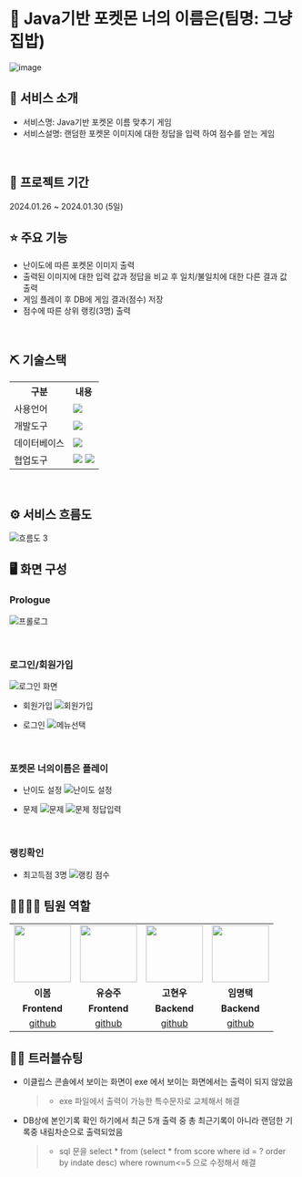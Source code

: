 # 📎 Java기반 포켓몬 너의 이름은(팀명: 그냥집밥)
![image](https://github.com/2021-SMHRD-KDT-AI-17/pokemonname/assets/157375939/b69d0e43-3bc1-40c1-ac96-dddfef5d5dd8)


## 👀 서비스 소개
* 서비스명:  Java기반 포켓몬 이름 맞추기 게임
* 서비스설명: 랜덤한 포켓몬 이미지에 대한 정답을 입력 하여 점수를 얻는 게임
<br>

## 📅 프로젝트 기간
2024.01.26 ~ 2024.01.30 (5일)
<br>

## ⭐ 주요 기능
* 난이도에 따른 포켓몬 이미지 출력
* 출력된 이미지에 대한 입력 값과 정답을 비교 후 일치/불일치에 대한 다른 결과 값 출력 
* 게임 플레이 후 DB에 게임 결과(점수) 저장
* 점수에 따른 상위 랭킹(3명) 출력

<br>

## ⛏ 기술스택
<table>
    <tr>
        <th>구분</th>
        <th>내용</th>
    </tr>
    <tr>
        <td>사용언어</td>
        <td>
            <img src="https://img.shields.io/badge/Java-007396?style=for-the-badge&logo=java&logoColor=white"/>
        </td>
    </tr>
    <tr>
        <td>개발도구</td>
        <td>
            <img src="https://img.shields.io/badge/Eclipse-2C2255?style=for-the-badge&logo=Eclipse&logoColor=white"/>
        </td>
    </tr>
    <tr>
        <td>데이터베이스</td>
        <td>
            <img src="https://img.shields.io/badge/Oracle 11g-F80000?style=for-the-badge&logo=Oracle&logoColor=white"/>
        </td>
    </tr>
    <tr>
        <td>협업도구</td>
        <td>
            <img src="https://img.shields.io/badge/Git-F05032?style=for-the-badge&logo=Git&logoColor=white"/>
            <img src="https://img.shields.io/badge/GitHub-181717?style=for-the-badge&logo=GitHub&logoColor=white"/>
        </td>
    </tr>
</table>


<br>

## ⚙ 서비스 흐름도
![흐름도 3](https://github.com/2021-SMHRD-KDT-AI-17/pokemonname/assets/157375939/60c93363-fb41-4ddd-98e4-9fc230ad5b4f)



## 🖥 화면 구성
### Prologue
![프롤로그](https://github.com/2021-SMHRD-KDT-AI-17/pokemonname/assets/157375939/cd095d40-5895-4ebb-aae9-22ec41507766)

<br>

### 로그인/회원가입
![로그인 화면](https://github.com/2021-SMHRD-KDT-AI-17/pokemonname/assets/157375939/34ba1ef6-fe12-4e5f-b31f-e95721965e1b)



* 회원가입
![회원가입](https://github.com/2021-SMHRD-KDT-AI-17/pokemonname/assets/157375939/e5539404-28cd-4b7d-abd4-5676e53c6df8)



* 로그인
![메뉴선택](https://github.com/2021-SMHRD-KDT-AI-17/pokemonname/assets/157375939/768674e2-f8c4-4343-a974-2428dcb4f0ed)

<br>

### 포켓몬 너의이름은 플레이
* 난이도 설정
![난이도 설정](https://github.com/2021-SMHRD-KDT-AI-17/pokemonname/assets/157375939/f9a53f53-d932-415b-a75f-3274eb449e13)



* 문제
![문제](https://github.com/2021-SMHRD-KDT-AI-17/pokemonname/assets/157375939/d4a7f69b-0b7b-43c8-912d-203766433171)
![문제 정답입력](https://github.com/2021-SMHRD-KDT-AI-17/pokemonname/assets/157375939/245c1d34-45af-4ec6-9a3a-857aeff7fafc)

<br>

### 랭킹확인
* 최고득점 3명
![랭킹 점수](https://github.com/2021-SMHRD-KDT-AI-17/pokemonname/assets/157375939/1e0813af-4f16-4cc5-be74-4f6e6f47ba78)






## 👨‍👩‍👦‍👦 팀원 역할
<table>
  <tr>
    <td align="center"><img src="https://github.com/2021-SMHRD-KDT-AI-17/pokemonname/assets/157375939/f226e7cb-f950-46fa-88c3-c8c036aa9b14"
 width="100" height="100"/></td>
    <td align="center"><img src="https://github.com/2021-SMHRD-KDT-AI-17/pokemonname/assets/157375939/a7e56c1f-cd28-4e3b-9f17-ec24df2ee5b7" width="100" height="100"/></td>
    <td align="center"><img src="https://github.com/2021-SMHRD-KDT-AI-17/pokemonname/assets/157375939/9ead128a-f5f0-4d76-8948-e86cbb932c3d" width="100" height="100"/></td>
    <td align="center"><img src="https://github.com/2021-SMHRD-KDT-AI-17/pokemonname/assets/157375939/f7d61ed2-bc74-4dc1-bbe3-b7b3cb9a961d" width="100" height="100"/></td>
  </tr>
  <tr>
    <td align="center"><strong>이봄</strong></td>
    <td align="center"><strong>유승주</strong></td>
    <td align="center"><strong>고현우</strong></td>
    <td align="center"><strong>임명택</strong></td>
  </tr>
  <tr>
    <td align="center"><b>Frontend</b></td>
    <td align="center"><b>Frontend</b></td>
    <td align="center"><b>Backend</b></td>
    <td align="center"><b>Backend</b></td>
  </tr>
  <tr>
    <td align="center"><a href="https://github.com/bom26" target='_blank'>github</a></td>
    <td align="center"><a href="https://github.com/heeheeee1" target='_blank'>github</a></td>
    <td align="center"><a href="https://github.com/Valis49" target='_blank'>github</a></td>
    <td align="center"><a href="https://github.com/lim-myoungtaek" target='_blank'>github</a></td>
  </tr>
</table>

## 🤾‍♂️ 트러블슈팅
* 이클립스 콘솔에서 보이는 화면이 exe 에서 보이는 화면에서는 출력이 되지 않았음
    > * exe 파일에서 출력이 가능한 특수문자로 교체해서 해결<tr>

* DB상에 본인기록 확인 하기에서 최근 5개 출력 중 총 최근기록이 아니라 랜덤한 기록중<tr>
  내림차순으로 출력되었음
    > * sql 문을 select * from (select * from score where id = ? order by indate desc) where rownum<=5 으로 수정해서 해결




